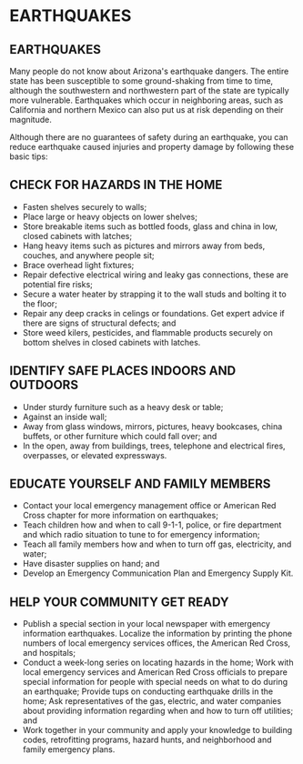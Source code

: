 # EARTHQUAKES

## EARTHQUAKES

Many people do not know about Arizona's earthquake dangers. The entire state has been susceptible to some ground-shaking from time to time, although the southwestern and northwestern part of the state are typically more vulnerable. Earthquakes which occur in neighboring areas, such as California and northern Mexico can also put us at risk depending on their magnitude.

Although there are no guarantees of safety during an earthquake, you can reduce earthquake caused injuries and property damage by following these basic tips:

## CHECK FOR HAZARDS IN THE HOME

- Fasten shelves securely to walls;
- Place large or heavy objects on lower shelves;
- Store breakable items such as bottled foods, glass and china in low, closed cabinets with latches;
- Hang heavy items such as pictures and mirrors away from beds, couches, and anywhere people sit;
- Brace overhead light fixtures;
- Repair defective electrical wiring and leaky gas connections, these are potential fire risks;
- Secure a water heater by strapping it to the wall studs and bolting it to the floor;
- Repair any deep cracks in celings or foundations. Get expert advice if there are signs of structural defects; and
- Store weed kilers, pesticides, and flammable products securely on bottom shelves in closed cabinets with latches.

## IDENTIFY SAFE PLACES INDOORS AND OUTDOORS

- Under sturdy furniture such as a heavy desk or table;
- Against an inside wall;
- Away from glass windows, mirrors, pictures, heavy bookcases, china buffets, or other furniture which could fall over; and
- In the open, away from buildings, trees, telephone and electrical fires, overpasses, or elevated expressways.

## EDUCATE YOURSELF AND FAMILY MEMBERS

- Contact your local emergency management office or American Red Cross chapter for more information on earthquakes;
- Teach children how and when to call 9-1-1, police, or fire department and which radio situation to tune to for emergency information;
- Teach all family members how and when to turn off gas, electricity, and water;
- Have disaster supplies on hand; and
- Develop an Emergency Communication Plan and Emergency Supply Kit.

## HELP YOUR COMMUNITY GET READY

- Publish a special section in your local newspaper with emergency information earthquakes. Localize the information by printing the phone numbers of local emergency services offices, the American Red Cross, and hospitals;
- Conduct a week-long series on locating hazards in the home;
Work with local emergency services and American Red Cross officials to prepare special information for people with special needs on what to do during an earthquake;
Provide tups on conducting earthquake drills in the home;
Ask representatives of the gas, electric, and water companies about providing information regarding when and how to turn off utilities; and
- Work together in your community and apply your knowledge to building codes, retrofitting programs, hazard hunts, and neighborhood and family emergency plans.